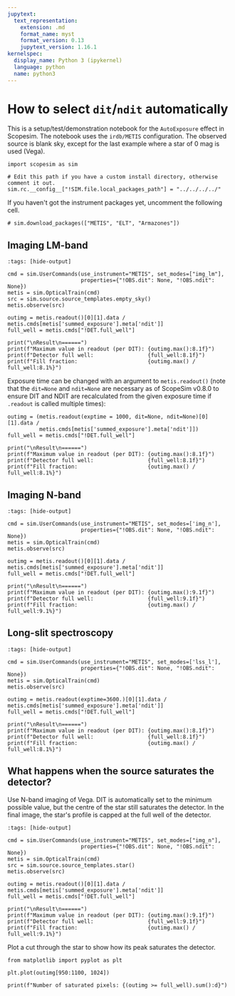 ```yaml
---
jupytext:
  text_representation:
    extension: .md
    format_name: myst
    format_version: 0.13
    jupytext_version: 1.16.1
kernelspec:
  display_name: Python 3 (ipykernel)
  language: python
  name: python3
---
```


# How to select `dit`/`ndit` automatically

This is a setup/test/demonstration notebook for the `AutoExposure` effect in Scopesim. The notebook uses the `irdb/METIS` configuration. The observed source is blank sky, except for the last example where a star of 0 mag is used (Vega).

```{code-cell} ipython3
import scopesim as sim

# Edit this path if you have a custom install directory, otherwise comment it out.
sim.rc.__config__["!SIM.file.local_packages_path"] = "../../../../"
```

If you haven't got the instrument packages yet, uncomment the following cell.

```{code-cell} ipython3
# sim.download_packages(["METIS", "ELT", "Armazones"])
```

## Imaging LM-band

```{code-cell} ipython3
:tags: [hide-output]

cmd = sim.UserCommands(use_instrument="METIS", set_modes=["img_lm"],
                       properties={"!OBS.dit": None, "!OBS.ndit": None})
metis = sim.OpticalTrain(cmd)
src = sim.source.source_templates.empty_sky()
metis.observe(src)
```

```{code-cell} ipython3
outimg = metis.readout()[0][1].data / metis.cmds[metis['summed_exposure'].meta['ndit']]
full_well = metis.cmds["!DET.full_well"]

print("\nResult\n======")
print(f"Maximum value in readout (per DIT): {outimg.max():8.1f}")
print(f"Detector full well:                 {full_well:8.1f}")
print(f"Fill fraction:                      {outimg.max() / full_well:8.1%}")
```

Exposure time can be changed with an argument to `metis.readout()` (note that the `dit=None` and `ndit=None` are necessary as of ScopeSim v0.8.0 to ensure DIT and NDIT are recalculated from the given exposure time if `.readout` is called multiple times):

```{code-cell} ipython3
outimg = (metis.readout(exptime = 1000, dit=None, ndit=None)[0][1].data /
          metis.cmds[metis['summed_exposure'].meta['ndit']])
full_well = metis.cmds["!DET.full_well"]

print("\nResult\n======")
print(f"Maximum value in readout (per DIT): {outimg.max():8.1f}")
print(f"Detector full well:                 {full_well:8.1f}")
print(f"Fill fraction:                      {outimg.max() / full_well:8.1%}")
```

## Imaging N-band

```{code-cell} ipython3
:tags: [hide-output]

cmd = sim.UserCommands(use_instrument="METIS", set_modes=['img_n'],
                       properties={"!OBS.dit": None, "!OBS.ndit": None})
metis = sim.OpticalTrain(cmd)
metis.observe(src)
```

```{code-cell} ipython3
outimg = metis.readout()[0][1].data / metis.cmds[metis['summed_exposure'].meta['ndit']]
full_well = metis.cmds["!DET.full_well"]

print("\nResult\n======")
print(f"Maximum value in readout (per DIT): {outimg.max():9.1f}")
print(f"Detector full well:                 {full_well:9.1f}")
print(f"Fill fraction:                      {outimg.max() / full_well:9.1%}")
```

## Long-slit spectroscopy

```{code-cell} ipython3
:tags: [hide-output]

cmd = sim.UserCommands(use_instrument="METIS", set_modes=['lss_l'],
                       properties={"!OBS.dit": None, "!OBS.ndit": None})
metis = sim.OpticalTrain(cmd)
metis.observe(src)
```

```{code-cell} ipython3
outimg = metis.readout(exptime=3600.)[0][1].data / metis.cmds[metis['summed_exposure'].meta['ndit']]
full_well = metis.cmds["!DET.full_well"]

print("\nResult\n======")
print(f"Maximum value in readout (per DIT): {outimg.max():8.1f}")
print(f"Detector full well:                 {full_well:8.1f}")
print(f"Fill fraction:                      {outimg.max() / full_well:8.1%}")
```

## What happens when the source saturates the detector?

Use N-band imaging of Vega. DIT is automatically set to the minimum possible value, but the centre of the star still saturates the detector. In the final image, the star's profile is capped at the full well of the detector.

```{code-cell} ipython3
:tags: [hide-output]

cmd = sim.UserCommands(use_instrument="METIS", set_modes=["img_n"],
                       properties={"!OBS.dit": None, "!OBS.ndit": None})
metis = sim.OpticalTrain(cmd)
src = sim.source.source_templates.star()
metis.observe(src)
```

```{code-cell} ipython3
outimg = metis.readout()[0][1].data / metis.cmds[metis['summed_exposure'].meta['ndit']]
full_well = metis.cmds["!DET.full_well"]

print("\nResult\n======")
print(f"Maximum value in readout (per DIT): {outimg.max():9.1f}")
print(f"Detector full well:                 {full_well:9.1f}")
print(f"Fill fraction:                      {outimg.max() / full_well:9.1%}")
```

Plot a cut through the star to show how its peak saturates the detector.

```{code-cell} ipython3
from matplotlib import pyplot as plt

plt.plot(outimg[950:1100, 1024])
```

```{code-cell} ipython3
print(f"Number of saturated pixels: {(outimg >= full_well).sum():d}")
```
